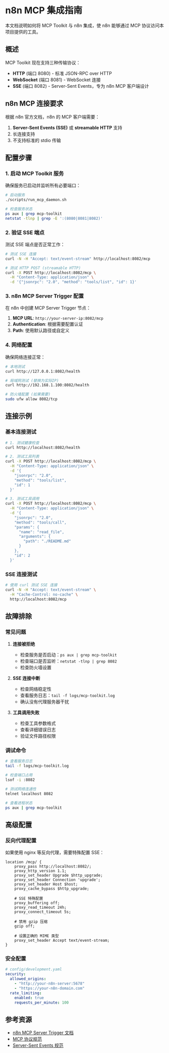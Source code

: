 # n8n MCP 集成指南

本文档说明如何将 MCP Toolkit 与 n8n 集成，使 n8n 能够通过 MCP 协议访问本项目提供的工具。

## 概述

MCP Toolkit 现在支持三种传输协议：
- **HTTP** (端口 8080) - 标准 JSON-RPC over HTTP
- **WebSocket** (端口 8081) - WebSocket 连接
- **SSE** (端口 8082) - Server-Sent Events，专为 n8n MCP 客户端设计

## n8n MCP 连接要求

根据 n8n 官方文档，n8n 的 MCP 客户端需要：
1. **Server-Sent Events (SSE)** 或 **streamable HTTP** 支持
2. 长连接支持
3. 不支持标准的 stdio 传输

## 配置步骤

### 1. 启动 MCP Toolkit 服务

确保服务已启动并监听所有必要端口：

```bash
# 启动服务
./scripts/run_mcp_daemon.sh

# 检查服务状态
ps aux | grep mcp-toolkit
netstat -tlnp | grep -E ':(8080|8081|8082)'
```

### 2. 验证 SSE 端点

测试 SSE 端点是否正常工作：

```bash
# 测试 SSE 连接
curl -N -H "Accept: text/event-stream" http://localhost:8082/mcp

# 测试 HTTP POST (streamable HTTP)
curl -X POST http://localhost:8082/mcp \
  -H "Content-Type: application/json" \
  -d '{"jsonrpc": "2.0", "method": "tools/list", "id": 1}'
```

### 3. n8n MCP Server Trigger 配置

在 n8n 中创建 MCP Server Trigger 节点：

1. **MCP URL**: `http://your-server-ip:8082/mcp`
2. **Authentication**: 根据需要配置认证
3. **Path**: 使用默认路径或自定义

### 4. 网络配置

确保网络连接正常：

```bash
# 本地测试
curl http://127.0.0.1:8082/health

# 局域网测试 (替换为实际IP)
curl http://192.168.1.100:8082/health

# 防火墙配置 (如果需要)
sudo ufw allow 8082/tcp
```

## 连接示例

### 基本连接测试

```bash
# 1. 测试健康检查
curl http://localhost:8082/health

# 2. 测试工具列表
curl -X POST http://localhost:8082/mcp \
  -H "Content-Type: application/json" \
  -d '{
    "jsonrpc": "2.0",
    "method": "tools/list",
    "id": 1
  }'

# 3. 测试工具调用
curl -X POST http://localhost:8082/mcp \
  -H "Content-Type: application/json" \
  -d '{
    "jsonrpc": "2.0",
    "method": "tools/call",
    "params": {
      "name": "read_file",
      "arguments": {
        "path": "./README.md"
      }
    },
    "id": 2
  }'
```

### SSE 连接测试

```bash
# 使用 curl 测试 SSE 连接
curl -N -H "Accept: text/event-stream" \
  -H "Cache-Control: no-cache" \
  http://localhost:8082/mcp
```

## 故障排除

### 常见问题

1. **连接被拒绝**
   - 检查服务是否启动：`ps aux | grep mcp-toolkit`
   - 检查端口是否监听：`netstat -tlnp | grep 8082`
   - 检查防火墙设置

2. **SSE 连接中断**
   - 检查网络稳定性
   - 查看服务日志：`tail -f logs/mcp-toolkit.log`
   - 确认没有代理服务器干扰

3. **工具调用失败**
   - 检查工具参数格式
   - 查看详细错误日志
   - 验证文件路径权限

### 调试命令

```bash
# 查看服务日志
tail -f logs/mcp-toolkit.log

# 检查端口占用
lsof -i :8082

# 测试网络连通性
telnet localhost 8082

# 查看进程状态
ps aux | grep mcp-toolkit
```

## 高级配置

### 反向代理配置

如果使用 nginx 等反向代理，需要特殊配置 SSE：

```nginx
location /mcp/ {
    proxy_pass http://localhost:8082/;
    proxy_http_version 1.1;
    proxy_set_header Upgrade $http_upgrade;
    proxy_set_header Connection 'upgrade';
    proxy_set_header Host $host;
    proxy_cache_bypass $http_upgrade;

    # SSE 特殊配置
    proxy_buffering off;
    proxy_read_timeout 24h;
    proxy_connect_timeout 5s;

    # 禁用 gzip 压缩
    gzip off;

    # 设置正确的 MIME 类型
    proxy_set_header Accept text/event-stream;
}
```

### 安全配置

```yaml
# config/development.yaml
security:
  allowed_origins:
    - "http://your-n8n-server:5678"
    - "https://your-n8n-domain.com"
  rate_limiting:
    enabled: true
    requests_per_minute: 100
```

## 参考资源

- [n8n MCP Server Trigger 文档](https://docs.n8n.io/integrations/builtin/core-nodes/n8n-nodes-langchain.mcptrigger/)
- [MCP 协议规范](https://modelcontextprotocol.io/specification/)
- [Server-Sent Events 规范](https://html.spec.whatwg.org/multipage/server-sent-events.html)
